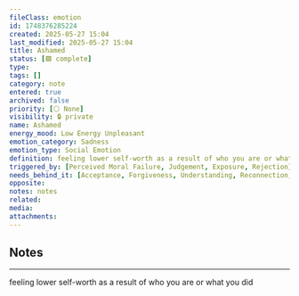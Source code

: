 ```yaml
---
fileClass: emotion
id: 1748376285224
created: 2025-05-27 15:04
last_modified: 2025-05-27 15:04
title: Ashamed
status: [🟩 complete]
type: 
tags: []
category: note
entered: true
archived: false
priority: [⚪ None]
visibility: 🔒 private
name: Ashamed
energy_mood: Low Energy Unpleasant
emotion_category: Sadness
emotion_type: Social Emotion
definition: feeling lower self-worth as a result of who you are or what you did
triggered_by: [Perceived Moral Failure, Judgement, Exposure, Rejection]
needs_behind_it: [Acceptance, Forgiveness, Understanding, Reconnection, Self-Worth]
opposite: 
notes: notes
related: 
media: 
attachments:
---
```


## Notes
---
feeling lower self-worth as a result of who you are or what you did


